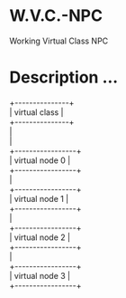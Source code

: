 # W.V.C.-NPC
Working Virtual Class NPC

# Description ... 

 +---------------+  
 | virtual class |  
 +---------------+  
 |  
 |  
 +-----------------+  
 | virtual node  0 |  
 +-----------------+  
 |  
 +-----------------+  
 | virtual node  1 |  
 +-----------------+  
 |  
 +-----------------+  
 | virtual node  2 |  
 +-----------------+  
 |  
 +-----------------+  
 | virtual node  3 |  
 +-----------------+  
